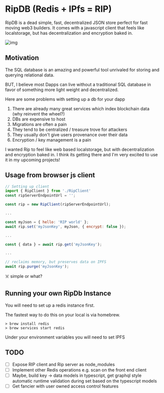 # RipDB (Redis + IPfs = RIP)

RipDB is a dead simple, fast, decentralized JSON store perfect for fast moving web3 builders. It comes with a javascript client that feels like localstorage, but has decentralization and encryption baked in.

![img](https://i.imgur.com/8KVnLX3.png)

## Motivation

The SQL database is an amazing and powerful tool unrivaled for storing and querying relational data.

BUT, I believe most Dapps can live without a traditional SQL database in favor of something more light weight and decentralized.

Here are some problems with setting up a db for your dapp

1. There are already many great services which index blockchain data (why reinvent the wheel?)
2. DBs are expensive to host
3. Migrations are often a pain
4. They tend to be centralized / treasure trove for attackers
5. They usually don't give users provenance over their data
6. Encryption / key management is a pain

I wanted Rip to feel like web based localstorage, but with decentralization and encryption baked in. I think its getting there and I'm very excited to use it in my upcoming projects!

## Usage from browser js client

```javascript
// Setting up client
import { RipClient } from './RipClient'
const ripServerEndpointUrl = '';

const rip = new RipClient(ripServerEndpointUrl);

...

const myJson = { hello: 'RIP world' };
await rip.set('myJsonKey', myJson, { encrypt: false });

...

const { data } = await rip.get('myJsonKey');

...

// reclaims memory, but preserves data on IPFS
await rip.purge('myJsonKey');


```

☠️ simple or what?

## Running your own RipDb Instance

You will need to set up a redis instance first.

The fastest way to do this on your local is via homebrew.

```
> brew install redis
> brew services start redis
```

Under your environment variables you will need to set IPFS

## TODO

- [ ] Expose RIP client and Rip server as node_modules
- [ ] Implement other Redis operations e.g. scan on the front end client
- [ ] Maybe, build key -> data models in typescript, get graphql style automatic runtime validation during set based on the typescript models
- [ ] Get fancier with user owned access control features
